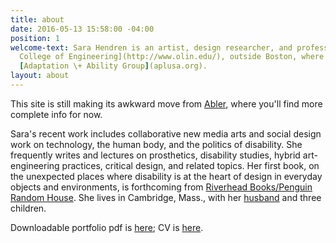 ```yaml
---
title: about
date: 2016-05-13 15:58:00 -04:00
position: 1
welcome-text: Sara Hendren is an artist, design researcher, and professor at [Olin
  College of Engineering](http://www.olin.edu/), outside Boston, where she runs the
  [Adaptation \+ Ability Group](aplusa.org).
layout: about
---
```


This site is still making its awkward move from [Abler](https://ablersite.org/), where you'll find more complete info for now.

Sara's recent work includes collaborative new media arts and social design work on technology, the human body, and the politics of disability. She frequently writes and lectures on prosthetics, disability studies, hybrid art-engineering practices, critical design, and related topics. Her first book, on the unexpected places where disability is at the heart of design in everyday objects and environments, is forthcoming from [Riverhead Books/Penguin Random House](http://www.penguin.com/meet/publishers/riverhead/?ref=2B4575AB81AF). She lives in Cambridge, Mass., with her [husband](http://www.brianfunck.com/) and three children.

Downloadable portfolio pdf is [here](https://drive.google.com/file/d/0B59TJ2hc29NFVDRTTklpcThMTkk/view?usp=sharing); CV is [here](https://drive.google.com/file/d/0B59TJ2hc29NFTTVmX0Q5R05ZZWs/view?usp=sharing).

